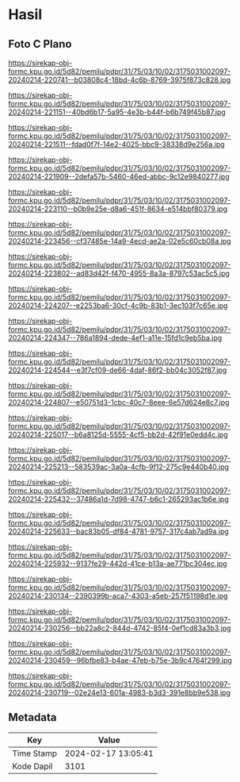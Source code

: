 # Hasil

## Foto C Plano

https://sirekap-obj-formc.kpu.go.id/5d82/pemilu/pdpr/31/75/03/10/02/3175031002097-20240214-220741--b03808c4-18bd-4c6b-8769-3975f873c828.jpg

https://sirekap-obj-formc.kpu.go.id/5d82/pemilu/pdpr/31/75/03/10/02/3175031002097-20240214-221151--40bd6b17-5a95-4e3b-b44f-b6b749f45b87.jpg

https://sirekap-obj-formc.kpu.go.id/5d82/pemilu/pdpr/31/75/03/10/02/3175031002097-20240214-221511--fdad0f7f-14e2-4025-bbc9-38338d9e256a.jpg

https://sirekap-obj-formc.kpu.go.id/5d82/pemilu/pdpr/31/75/03/10/02/3175031002097-20240214-221909--2defa57b-5460-46ed-abbc-9c12e9840277.jpg

https://sirekap-obj-formc.kpu.go.id/5d82/pemilu/pdpr/31/75/03/10/02/3175031002097-20240214-223110--b0b9e25e-d8a6-451f-8634-e514bbf80379.jpg

https://sirekap-obj-formc.kpu.go.id/5d82/pemilu/pdpr/31/75/03/10/02/3175031002097-20240214-223456--cf37485e-14a9-4ecd-ae2a-02e5c60cb08a.jpg

https://sirekap-obj-formc.kpu.go.id/5d82/pemilu/pdpr/31/75/03/10/02/3175031002097-20240214-223802--ad83d42f-f470-4955-8a3a-8797c53ac5c5.jpg

https://sirekap-obj-formc.kpu.go.id/5d82/pemilu/pdpr/31/75/03/10/02/3175031002097-20240214-224207--e2253ba6-30cf-4c9b-83b1-3ec103f7c65e.jpg

https://sirekap-obj-formc.kpu.go.id/5d82/pemilu/pdpr/31/75/03/10/02/3175031002097-20240214-224347--786a1894-dede-4ef1-a11e-15fd1c9eb5ba.jpg

https://sirekap-obj-formc.kpu.go.id/5d82/pemilu/pdpr/31/75/03/10/02/3175031002097-20240214-224544--e3f7cf09-de66-4daf-86f2-bb04c3052f87.jpg

https://sirekap-obj-formc.kpu.go.id/5d82/pemilu/pdpr/31/75/03/10/02/3175031002097-20240214-224807--e50751d3-1cbc-40c7-8eee-6e57d624e8c7.jpg

https://sirekap-obj-formc.kpu.go.id/5d82/pemilu/pdpr/31/75/03/10/02/3175031002097-20240214-225017--b6a8125d-5555-4cf5-bb2d-42f91e0edd4c.jpg

https://sirekap-obj-formc.kpu.go.id/5d82/pemilu/pdpr/31/75/03/10/02/3175031002097-20240214-225213--583539ac-3a0a-4cfb-9f12-275c9e440b40.jpg

https://sirekap-obj-formc.kpu.go.id/5d82/pemilu/pdpr/31/75/03/10/02/3175031002097-20240214-225432--37486a1d-7d98-4747-b6c1-265293ac1b6e.jpg

https://sirekap-obj-formc.kpu.go.id/5d82/pemilu/pdpr/31/75/03/10/02/3175031002097-20240214-225633--bac83b05-df84-4781-9757-317c4ab7ad9a.jpg

https://sirekap-obj-formc.kpu.go.id/5d82/pemilu/pdpr/31/75/03/10/02/3175031002097-20240214-225932--9137fe29-442d-41ce-b13a-ae771bc304ec.jpg

https://sirekap-obj-formc.kpu.go.id/5d82/pemilu/pdpr/31/75/03/10/02/3175031002097-20240214-230134--2390399b-aca7-4303-a5eb-257f51198d1e.jpg

https://sirekap-obj-formc.kpu.go.id/5d82/pemilu/pdpr/31/75/03/10/02/3175031002097-20240214-230256--bb22a8c2-844d-4742-85f4-0ef1cd83a3b3.jpg

https://sirekap-obj-formc.kpu.go.id/5d82/pemilu/pdpr/31/75/03/10/02/3175031002097-20240214-230459--96bfbe83-b4ae-47eb-b75e-3b9c4764f299.jpg

https://sirekap-obj-formc.kpu.go.id/5d82/pemilu/pdpr/31/75/03/10/02/3175031002097-20240214-230719--02e24e13-601a-4983-b3d3-391e8bb9e538.jpg


## Metadata

| Key        | Value               |
| ---------- | ------------------- |
| Time Stamp | 2024-02-17 13:05:41 |
| Kode Dapil | 3101                |



